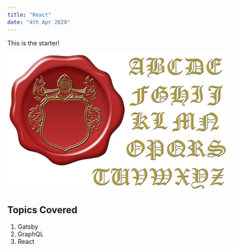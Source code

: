 ```yaml
---
title: "React"
date: "4th Apr 2020"
---
```

This is the starter!

![Seal](./seal.png)
## Topics Covered

1. Gatsby
2. GraphQL
3. React